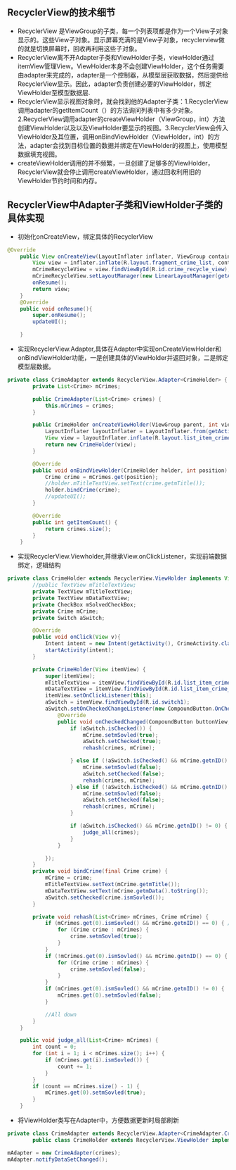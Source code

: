 ## RecyclerView的技术细节
- RecyclerView 是ViewGroup的子类，每一个列表项都是作为一个View子对象显示的。这些View子对象。显示屏幕充满的是View子对象，recyclerview做的就是切换屏幕时，回收再利用这些子对象。
- RecyclerView离不开Adapter子类和ViewHolder子类，viewHolder通过itemView管理View。ViewHolder本身不会创建ViewHolder，这个任务需要由adapter来完成的，adapter是一个控制器，从模型层获取数据，然后提供给RecyclerView显示。因此，adapter负责创建必要的ViewHolder，绑定ViewHolder至模型数据层.
- RecyclerView显示视图对象时，就会找到他的Adapter子类：1.RecyclerView调用adapter的getItemCount（）的方法询问列表中有多少对象。2.RecyclerView调用adapter的createViewHolder（ViewGroup，int）方法创建ViewHolder以及以及ViewHolder要显示的视图。3.RecyclerView会传入ViewHolder及其位置，调用onBindViewHolder（ViewHolder，int）的方法，adapter会找到目标位置的数据并绑定在ViewHolder的视图上，使用模型数据填充视图。
- createViewHolder调用的并不频繁，一旦创建了足够多的ViewHolder，RecyclerView就会停止调用createViewHolder，通过回收利用旧的ViewHolder节约时间和内存。

## RecyclerView中Adapter子类和ViewHolder子类的具体实现
- 初始化onCreateView，绑定具体的RecyclerView
```java
@Override
    public View onCreateView(LayoutInflater inflater, ViewGroup container, Bundle savedInstanceState){
        View view = inflater.inflate(R.layout.fragment_crime_list, container, false);
        mCrimeRecycleView = view.findViewById(R.id.crime_recycle_view); //绑定recyclerView
        mCrimeRecycleView.setLayoutManager(new LinearLayoutManager(getActivity()));
        onResume();
        return view;
    }
    @Override
    public void onResume(){
        super.onResume();
        updateUI();

    }
```
- 实现RecyclerView.Adapter,具体在Adapter中实现onCreateViewHolder和onBindViewHolder功能，一是创建具体的ViewHolder并返回对象，二是绑定模型层数据。
```java
private class CrimeAdapter extends RecyclerView.Adapter<CrimeHolder> {
        private List<Crime> mCrimes;

        public CrimeAdapter(List<Crime> crimes) {
            this.mCrimes = crimes;
        }

        public CrimeHolder onCreateViewHolder(ViewGroup parent, int viewType) {
            LayoutInflater layoutInflater = LayoutInflater.from(getActivity());
            View view = layoutInflater.inflate(R.layout.list_item_crime, parent, false);
            return new CrimeHolder(view);
        }

        @Override
        public void onBindViewHolder(CrimeHolder holder, int position) {
            Crime crime = mCrimes.get(position);
            //holder.mTitleTextView.setText(crime.getmTitle());
            holder.bindCrime(crime);
            //updateUI();
        }

        @Override
        public int getItemCount() {
            return crimes.size();
        }
    }
```
- 实现RecyclerView.Viewholder,并继承View.onClickListener，实现前端数据绑定，逻辑结构
```java
private class CrimeHolder extends RecyclerView.ViewHolder implements View.OnClickListener { // 定义ViewHolder内部类
        //public TextView mTitleTextView;
        private TextView mTitleTextView;
        private TextView mDataTextView;
        private CheckBox mSolvedCheckBox;
        private Crime mCrime;
        private Switch aSwitch;

        @Override
        public void onClick(View v){
            Intent intent = new Intent(getActivity(), CrimeActivity.class);
            startActivity(intent);
        }

        private CrimeHolder(View itemView) {
            super(itemView);
            mTitleTextView = itemView.findViewById(R.id.list_item_crime_title_text_view);
            mDataTextView = itemView.findViewById(R.id.list_item_crime_date_text_view);
            itemView.setOnClickListener(this);
            aSwitch = itemView.findViewById(R.id.switch1);
            aSwitch.setOnCheckedChangeListener(new CompoundButton.OnCheckedChangeListener() {
                @Override
                public void onCheckedChanged(CompoundButton buttonView, boolean isChecked) {
                    if (aSwitch.isChecked()) {
                        mCrime.setmSovled(true);
                        aSwitch.setChecked(true);
                        rehash(crimes, mCrime);

                    } else if (!aSwitch.isChecked() && mCrime.getnID() == 0) {
                        mCrime.setmSovled(false);
                        aSwitch.setChecked(false);
                        rehash(crimes, mCrime);
                    } else if (!aSwitch.isChecked() && mCrime.getnID() != 0) {
                        mCrime.setmSovled(false);
                        aSwitch.setChecked(false);
                        rehash(crimes, mCrime);
                    }

                    if (aSwitch.isChecked() && mCrime.getnID() != 0) {
                        judge_all(crimes);
                    }
                }

            });
        }
        private void bindCrime(final Crime crime) {
            mCrime = crime;
            mTitleTextView.setText(mCrime.getmTitle());
            mDataTextView.setText(mCrime.getmData().toString());
            aSwitch.setChecked(crime.ismSovled());
        }

        private void rehash(List<Crime> mCrimes, Crime mCrime) {
            if (mCrimes.get(0).ismSovled() && mCrime.getnID() == 0) { // All open
                for (Crime crime : mCrimes) {
                    crime.setmSovled(true);
                }
            }
            if (!mCrimes.get(0).ismSovled() && mCrime.getnID() == 0) {  //全按钮关闭且id为0
                for (Crime crime : mCrimes) {
                    crime.setmSovled(false);
                }
            }
            if (mCrimes.get(0).ismSovled() && mCrime.getnID() != 0) {
                mCrimes.get(0).setmSovled(false);
            }

            //All down
        }
    }

    public void judge_all(List<Crime> mCrimes) {
        int count = 0;
        for (int i = 1; i < mCrimes.size(); i++) {
            if (mCrimes.get(i).ismSovled()) {
                count += 1;
            }
        }
        if (count == mCrimes.size() - 1) {
            mCrimes.get(0).setmSovled(true);
        }
    }

```
- 将ViewHolder类写在Adapter中，方便数据更新时局部刷新
```java
private class CrimeAdapter extends RecyclerView.Adapter<CrimeAdapter.CrimeHolder>{
        public class CrimeHolder extends RecyclerView.ViewHolder implements View.OnClickListener{ // 定义ViewHolder内部类
```

```java
mAdapter = new CrimeAdapter(crimes);
mAdapter.notifyDataSetChanged();
```




